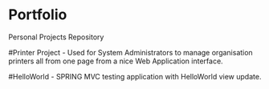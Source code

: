 # Portfolio
Personal Projects Repository

#Printer Project - Used for System Administrators to manage organisation printers all from one page from a nice Web Application interface.

#HelloWorld - SPRING MVC testing application with HelloWorld view update.
